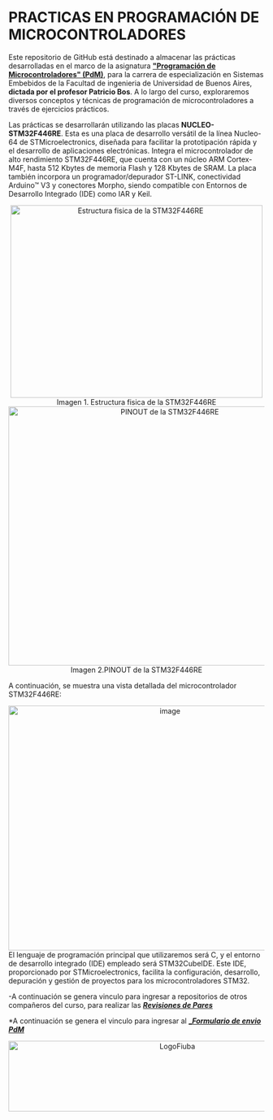 # PRACTICAS EN PROGRAMACIÓN DE MICROCONTROLADORES

Este repositorio de GitHub está destinado a almacenar las prácticas desarrolladas en el marco de la asignatura [**"Programación de Microcontroladores" (PdM)**](https://sites.google.com/cursoscapse.com/pdm/material), para la carrera de especialización en Sistemas Embebidos de la Facultad de ingenieria de Universidad de Buenos Aires, **dictada por el profesor Patricio Bos**. A lo largo del curso, exploraremos diversos conceptos y técnicas de programación de microcontroladores a través de ejercicios prácticos.

Las prácticas se desarrollarán utilizando las placas **NUCLEO-STM32F446RE**. Esta es una placa de desarrollo versátil de la línea Nucleo-64 de STMicroelectronics, diseñada para facilitar la prototipación rápida y el desarrollo de aplicaciones electrónicas. Integra el microcontrolador de alto rendimiento STM32F446RE, que cuenta con un núcleo ARM Cortex-M4F, hasta 512 Kbytes de memoria Flash y 128 Kbytes de SRAM. La placa también incorpora un programador/depurador ST-LINK, conectividad Arduino™ V3 y conectores Morpho, siendo compatible con Entornos de Desarrollo Integrado (IDE) como IAR y Keil.
<div align="center">
<img width="496" height="379" alt="Estructura fisica de la STM32F446RE" src="https://github.com/user-attachments/assets/4ac15114-8f29-41d1-9d06-65104876e565" />
</div>
<div align="center">
Imagen 1. Estructura fisica de la STM32F446RE
</div>

<div align="center">
<img width="619" height="510" alt="PINOUT de la STM32F446RE" src="https://github.com/user-attachments/assets/6163f76f-a3a4-4497-9bbc-5bc3e9165036" />
</div>
<div align="center">
Imagen 2.PINOUT de la STM32F446RE 
</div>


A continuación, se muestra una vista detallada del microcontrolador STM32F446RE:


<div align="center">
<img width="620" height="482" alt="image" src="https://github.com/user-attachments/assets/0f6ab5ab-a9d9-47cc-af76-1cf8f9115b9b" />
</div>
El lenguaje de programación principal que utilizaremos será C, y el entorno de desarrollo integrado (IDE) empleado será STM32CubeIDE. Este IDE, proporcionado por STMicroelectronics, facilita la configuración, desarrollo, depuración y gestión de proyectos para los microcontroladores STM32.

-A continuación se genera vinculo para ingresar a repositorios de otros compañeros del curso, para realizar las [**_Revisiones de Pares_**](https://docs.google.com/spreadsheets/d/1HzADZs-0CLlUJJO3HVow9YBQr32Byg_0SYztoK0Rcnw/edit?pli=1&gid=310710103#gid=310710103)

*A continuación se genera el vinculo para ingresar al [**__Formulario de envio PdM_**](https://docs.google.com/forms/d/e/1FAIpQLSfg_Q2AEBmDZb_-0n2Pb2udjNEZx0brsL3lii4RE3uhhaPUYg/viewform)

<div align="center">
<img width="649" height="139" alt="LogoFiuba" src="https://github.com/user-attachments/assets/47583657-6b38-4119-af70-ab37c109877f" />
</div>
